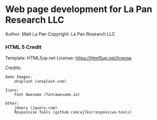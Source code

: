 # Web page development for La Pan Research LLC

Author: Matt La Pan
Copyright: La Pan Research LLC

### HTML 5 Credit
Template: HTML5up.net
License: https://html5up.net/license

Credits:

	Demo Images:
		Unsplash (unsplash.com)

	Icons:
		Font Awesome (fontawesome.io)

	Other:
		jQuery (jquery.com)
		Responsive Tools (github.com/ajlkn/responsive-tools)
